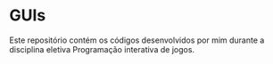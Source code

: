 # GUIs

Este repositório contém os códigos desenvolvidos por mim durante a disciplina eletiva Programação interativa de jogos.